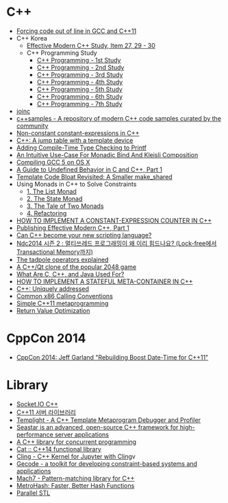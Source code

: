 C++
===
* [Forcing code out of line in GCC and C++11](http://xania.org/201209/forcing-code-out-of-line-in-gcc)
* C++ Korea
  * [Effective Modern C++ Study, Item 27, 29 - 30](http://www.slideshare.net/utilforever/c-korea-effective-modern-c-study-item-27-29-30)
  * C++ Programming Study
    * [C++ Programming - 1st Study](http://www.slideshare.net/utilforever/c-programming-1s-study)
    * [C++ Programming - 2nd Study](http://www.slideshare.net/utilforever/c-programming-2nd-study)
    * [C++ Programming - 3rd Study](http://www.slideshare.net/utilforever/c-programming-3rd-study)
    * [C++ Programming - 4th Study](http://www.slideshare.net/utilforever/c-programming-4th-study)
    * [C++ Programming - 5th Study](http://www.slideshare.net/utilforever/c-programming-5th-study)
    * [C++ Programming - 6th Study](http://www.slideshare.net/utilforever/c-programming-6th-study)
    * [C++ Programming - 7th Study](http://www.slideshare.net/utilforever/c-programming-7th-study)
* [joinc](http://www.joinc.co.kr/modules/moniwiki/wiki.php/Site/C++)
* [c++​samples - A repository of modern C++ code samples curated by the community](http://www.cppsamples.com/)
* [Non-constant constant-expressions in C++](http://b.atch.se/posts/non-constant-constant-expressions/)
* [C++: A jump table with a template device](https://monoinfinito.wordpress.com/2015/05/05/c-a-jump-table-with-a-template-device/)
* [Adding Compile-Time Type Checking to Printf](https://msdn.microsoft.com/en-us/magazine/dn973010.aspx)
* [An Intuitive Use-Case For Monadic Bind And Kleisli Composition](https://daniel-j-h.github.io/post/intuitive-monadic-bind-kleisli-composition/)
* [Compiling GCC 5 on OS X](https://solarianprogrammer.com/2015/05/01/compiling-gcc-5-mac-os-x/)
* [A Guide to Undefined Behavior in C and C++, Part 1](http://blog.regehr.org/archives/213)
* [Template Code Bloat Revisited: A Smaller make_shared](http://blog2.emptycrate.com/content/template-code-bloat-revisited-smaller-makeshared)
* Using Monads in C++ to Solve Constraints
  * [1. The List Monad](http://bartoszmilewski.com/2015/05/11/using-monads-in-c-to-solve-constraints-1-the-list-monad/)
  * [2. The State Monad](http://bartoszmilewski.com/2015/05/14/using-monads-in-c-to-solve-constraints-2-the-state-monad/)
  * [3. The Tale of Two Monads](http://bartoszmilewski.com/2015/05/18/using-monads-in-c-to-solve-constraints-3-the-tale-of-two-monads/)
  * [4. Refactoring](http://bartoszmilewski.com/2015/05/25/using-monads-in-c-to-solve-constraints-4-refactoring/)
* [HOW TO IMPLEMENT A CONSTANT-EXPRESSION COUNTER IN C++](http://b.atch.se/posts/constexpr-counter/)
* [Publishing Effective Modern C++, Part 1](http://scottmeyers.blogspot.kr/2015/05/publishing-effective-modern-c-part-1.html)
* [Can C++ become your new scripting language?](http://www.nu42.com/2015/05/cpp-new-scripting-language.html)
* [Ndc2014 시즌 2 : 멀티쓰레드 프로그래밍이 왜 이리 힘드나요? (Lock-free에서 Transactional Memory까지)](http://www.slideshare.net/zzapuno/ndc2014-2)
* [The tadpole operators explained](http://blogs.msdn.com/b/oldnewthing/archive/2015/05/26/10617079.aspx)
* [A C++/Qt clone of the popular 2048 game](https://github.com/jvaelen/2048)
* [What Are C, C++, and Java Used For?](http://danluu.com/boring-languages/)
* [HOW TO IMPLEMENT A STATEFUL META-CONTAINER IN C++](http://b.atch.se/posts/constexpr-meta-container/)
* [C++: Uniquely addressed](http://pfultz2.com/blog/2015/05/31/unique-address/)
* [Common x86 Calling Conventions](https://jlospinoso.github.io/assembly/c/developing/software/2015/04/04/common-x86-calling-conventions.html)
* [Simple C++11 metaprogramming](http://pdimov.com/cpp2/simple_cxx11_metaprogramming.html)
* [Return Value Optimization](http://rohankshir.github.io/2015/05/01/return-value-optimization/)

# CppCon 2014
* [CppCon 2014: Jeff Garland "Rebuilding Boost Date-Time for C++11"](https://www.youtube.com/watch?v=VBHXmqB4i_s)

# Library
* [Socket.IO C++](http://socket.io/blog/socket-io-cpp/)
* [C++11 서버 라이브러리](http://readme.skplanet.com/?p=10399)
* [Templight - A C++ Template Metaprogram Debugger and Profiler](http://plc.inf.elte.hu/templight/)
* [Seastar is an advanced, open-source C++ framework for high-performance server applications](http://www.seastar-project.org/)
* [A C++ library for concurrent programming](https://github.com/ademakov/Evenk)
* [Cat :: C++14 functional library](http://cat.github.io/)
* [Cling - C++ Kernel for Jupyter with Cling](https://github.com/minrk/clingkernel)v
* [Gecode - a toolkit for developing constraint-based systems and applications](http://www.gecode.org/)
* [Mach7 - Pattern-matching library for C++](https://github.com/solodon4/Mach7)
* [MetroHash: Faster, Better Hash Functions](http://www.jandrewrogers.com/2015/05/27/metrohash/)
* [Parallel STL](https://parallelstl.codeplex.com/)